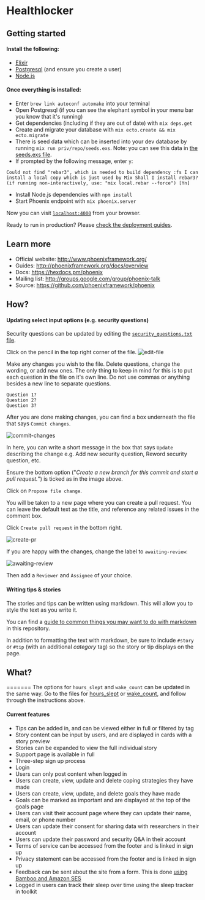 # Healthlocker

## Getting started

#### Install the following:
* [Elixir](https://github.com/dwyl/learn-elixir#how)
* [Postgresql](https://github.com/dwyl/learn-postgresql) (and ensure you create a user)
* [Node.js](https://nodejs.org/en/)

#### Once everything is installed:
* Enter `brew link autoconf automake` into your terminal
* Open Postgresql (if you can see the elephant symbol in your menu bar you know that it's running)
* Get dependencies (including if they are out of date) with `mix deps.get`
* Create and migrate your database with `mix ecto.create && mix ecto.migrate`
* There is seed data which can be inserted into your dev database by running
`mix run priv/repo/seeds.exs`. Note: you can see this data in
[the seeds.exs file](priv/repo/seeds.exs).
* If prompted by the following message, enter `y`:

` Could not find "rebar3", which is needed to build dependency :fs
I can install a local copy which is just used by Mix
Shall I install rebar3? (if running non-interactively, use: "mix local.rebar --force") [Yn] `
* Install Node.js dependencies with `npm install`
* Start Phoenix endpoint with `mix phoenix.server`

Now you can visit [`localhost:4000`](http://localhost:4000) from your browser.

Ready to run in production? Please [check the deployment guides](http://www.phoenixframework.org/docs/deployment).

## Learn more

  * Official website: http://www.phoenixframework.org/
  * Guides: http://phoenixframework.org/docs/overview
  * Docs: https://hexdocs.pm/phoenix
  * Mailing list: http://groups.google.com/group/phoenix-talk
  * Source: https://github.com/phoenixframework/phoenix

## How?

#### Updating select input options (e.g. security questions)
Security questions can be updated by editing the
[`security_questions.txt` file](web/static/assets/security_questions.txt).

Click on the pencil in the top right corner of the file.
![edit-file](https://cloud.githubusercontent.com/assets/1287388/24212494/74f767d0-0f27-11e7-95b8-2b3bff21cbc5.png)

Make any changes you wish to the file. Delete questions, change the wording,
or add new ones. The only thing to keep in mind for this is to put each question
in the file on it's own line. Do not use commas or anything besides a new line
to separate questions.

```
Question 1?
Question 2?
Question 3?
```

After you are done making changes, you can find a box underneath the file that
says `Commit changes`.

![commit-changes](https://cloud.githubusercontent.com/assets/1287388/24213604/fb238f2a-0f2a-11e7-8a60-251e40e3251c.png)

In here, you can write a short message in the box that says `Update` describing
the change e.g. Add new security question, Reword security question, etc.

Ensure the bottom option ("*Create a new branch for this commit and start a
pull request.*") is ticked as in the image above.

Click on `Propose file change`.

You will be taken to a new page where you can create a pull request. You can
leave the default text as the title, and reference any related issues in the
comment box.

Click `Create pull request` in the bottom right.

![create-pr](https://cloud.githubusercontent.com/assets/1287388/24213909/e2c6164a-0f2b-11e7-8ccf-d3f206108488.png)

If you are happy with the changes, change the label to `awaiting-review`:

![awaiting-review](https://cloud.githubusercontent.com/assets/1287388/24214001/21fe0ac0-0f2c-11e7-96a5-8f58110637c5.png)

Then add a `Reviewer` and `Assignee` of your choice.

#### Writing tips & stories

The stories and tips can be written using markdown. This will allow you to
style the text as you write it.

You can find a
[guide to common things you may want to do with markdown](markdown-syntax.md)
in this repository.

In addition to formatting the text with markdown, be sure to include `#story`
or `#tip` (with an additional *category* tag) so the story or tip displays on
the page.

## What?
=======
The options for `hours_slept` and `wake_count` can be updated in the same way.
Go to the files for [hours_slept](web/static/assets/hours_slept.txt) or
[wake_count](web/static/assets/wake_count.txt), and follow through the
instructions above.


#### Current features

* Tips can be added in, and can be viewed either in full or filtered by tag
* Story content can be input by users, and are displayed in cards with a
story preview
* Stories can be expanded to view the full individual story
* Support page is available in full
* Three-step sign up process
* Login
* Users can only post content when logged in
* Users can create, view, update and delete coping strategies they have made
* Users can create, view, update, and delete goals they have made
* Goals can be marked as important and are displayed at the top of the goals page
* Users can visit their account page where they can update their name, email,
or phone number
* Users can update their consent for sharing data with researchers in their account
* Users can update their password and security Q&A in their account
* Terms of service can be accessed from the footer and is linked in sign up
* Privacy statement can be accessed from the footer and is linked in sign up
* Feedback can be sent about the site from a form. This is done
[using Bamboo and Amazon SES](https://github.com/dwyl/learn-phoenix-framework/blob/master/sending-emails.md)
* Logged in users can track their sleep over time using the sleep tracker in toolkit
